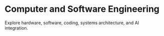 # Computer and Software Engineering

Explore hardware, software, coding, systems architecture, and AI integration.